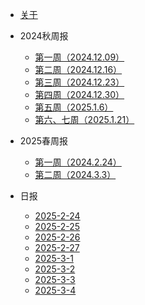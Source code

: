 * [关于](./README.md)


* 2024秋周报

  * [第一周（2024.12.09）](./docs/2024秋周报/第一周（2024.12.09）.md)
  * [第二周（2024.12.16）](./docs/2024秋周报/第二周（2024.12.16）.md)
  * [第三周（2024.12.23）](./docs/2024秋周报/第三周（2024.12.23）.md)
  * [第四周（2024.12.30）](./docs/2024秋周报/第四周（2024.12.30）.md)
  * [第五周（2025.1.6）](./docs/2024秋周报/第五周（2025.1.6）.md)
  * [第六、七周（2025.1.21）](./docs/2024秋周报/第六、七周（2025.1.21）.md)

* 2025春周报

  * [第一周（2024.2.24）](./docs/2025春周报/第一周（2025.2.24）.md)
  * [第二周（2024.3.3）](./docs/2025春周报/第二周（2025.3.3）.md)

* 日报

  * [2025-2-24](./docs/日报/2025-2-24.md)
  * [2025-2-25](./docs/日报/2025-2-25.md)
  * [2025-2-26](./docs/日报/2025-2-26.md)
  * [2025-2-27](./docs/日报/2025-2-27.md)
  * [2025-3-1](./docs/日报/2025-3-1.md)
  * [2025-3-2](./docs/日报/2025-3-2.md)
  * [2025-3-3](./docs/日报/2025-3-3.md)
  * [2025-3-4](./docs/日报/2025-3-4.md)


